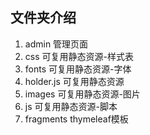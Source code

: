 文件夹介绍
--
1) admin 管理页面
2) css 可复用静态资源-样式表
3) fonts 可复用静态资源-字体
4) holder.js 可复用静态资源
5) images  可复用静态资源-图片
6) js 可复用静态资源-脚本
7) fragments thymeleaf模板
